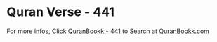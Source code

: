 # Quran Verse - 441 

For more infos, Click [QuranBookk - 441](https://www.quranbookk.com/quran/search?q=441) to Search at [QuranBookk.com](http://quranbookk.com/)